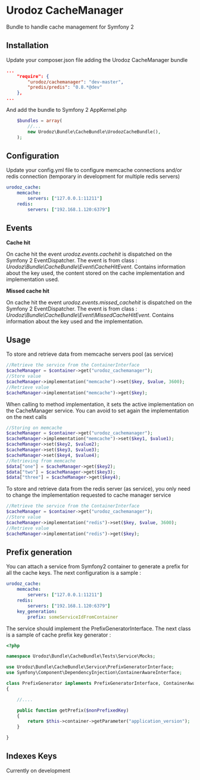 Urodoz CacheManager
============

Bundle to handle cache management for Symfony 2


Installation
------------

Update your composer.json file adding the Urodoz CacheManager bundle

```json
...
    "require": {
        "urodoz/cachemanager": "dev-master",
        "predis/predis": "0.8.*@dev"
    },
...
```

And add the bundle to Symfony 2 AppKernel.php

```php
    $bundles = array(
        //...
        new Urodoz\Bundle\CacheBundle\UrodozCacheBundle(),
    );
```

Configuration
-------------

Update your config.yml file to configure memcache connections and/or redis connection (temporary in development for multiple redis servers)

```yml
urodoz_cache:
    memcache:
        servers: ["127.0.0.1:11211"]
    redis:
        servers: ["192.168.1.120:6379"]
```

Events
------

**Cache hit**

On cache hit the event *urodoz.events.cachehit* is dispatched on the Symfony 2 EventDispatcher. The event is from class : *Urodoz\Bundle\CacheBundle\Event\CacheHitEvent*.
Contains information about the key used, the content stored on the cache implementation and implementation used.

**Missed cache hit**

On cache hit the event *urodoz.events.missed_cachehit* is dispatched on the Symfony 2 EventDispatcher. The event is from class : *Urodoz\Bundle\CacheBundle\Event\MissedCacheHitEvent*.
Contains information about the key used and the implementation.

Usage
-----

To store and retrieve data from memcache servers pool (as service)

```php
//Retrieve the service from the ContainerInterface
$cacheManager = $container->get("urodoz_cachemanager");
//Store value
$cacheManager->implementation("memcache")->set($key, $value, 3600);
//Retrieve value
$cacheManager->implementation("memcache")->get($key);
```

When calling to method implementation, it sets the active implementation on the CacheManager service. You can avoid to set again the implementation on the next calls

```php
//Storing on memcache
$cacheManager = $container->get("urodoz_cachemanager");
$cacheManager->implementation("memcache")->set($key1, $value1);
$cacheManager->set($key2, $value2);
$cacheManager->set($key3, $value3);
$cacheManager->set($key4, $value4);
//Retrieving from memcache
$data["one"] = $cacheManager->get($key2);
$data["two"] = $cacheManager->get($key3);
$data["three"] = $cacheManager->get($key4);
```

To store and retrieve data from the redis server (as service), you only need to change the implementation requested to cache manager service

```php
//Retrieve the service from the ContainerInterface
$cacheManager = $container->get("urodoz_cachemanager");
//Store value
$cacheManager->implementation("redis")->set($key, $value, 3600);
//Retrieve value
$cacheManager->implementation("redis")->get($key);
```

Prefix generation
-----------------

You can attach a service from Symfony2 container to generate a prefix for all the cache keys. The next configuration is a sample :

```yml
urodoz_cache:
    memcache:
        servers: ["127.0.0.1:11211"]
    redis:
        servers: ["192.168.1.120:6379"]
    key_generation:
        prefix: someServiceIdFromContainer
```

The service should implement the PrefixGeneratorInterface. The next class is a sample of cache prefix key generator :

```php
<?php

namespace Urodoz\Bundle\CacheBundle\Tests\Service\Mocks;

use Urodoz\Bundle\CacheBundle\Service\PrefixGeneratorInterface;
use Symfony\Component\DependencyInjection\ContainerAwareInterface;

class PrefixGenerator implements PrefixGeneratorInterface, ContainerAwareInterface
{

    //....

    public function getPrefix($nonPrefixedKey)
    {
        return $this->container->getParameter("application_version"); 
    }

}
```

Indexes Keys
------------

Currently on development
